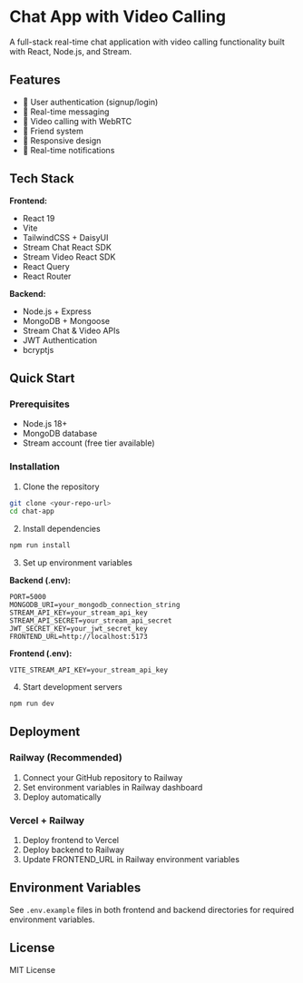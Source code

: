 # Chat App with Video Calling

A full-stack real-time chat application with video calling functionality built with React, Node.js, and Stream.

## Features

- 🔐 User authentication (signup/login)
- 💬 Real-time messaging
- 🎥 Video calling with WebRTC
- 👥 Friend system
- 📱 Responsive design
- 🔔 Real-time notifications

## Tech Stack

**Frontend:**
- React 19
- Vite
- TailwindCSS + DaisyUI
- Stream Chat React SDK
- Stream Video React SDK
- React Query
- React Router

**Backend:**
- Node.js + Express
- MongoDB + Mongoose
- Stream Chat & Video APIs
- JWT Authentication
- bcryptjs

## Quick Start

### Prerequisites
- Node.js 18+
- MongoDB database
- Stream account (free tier available)

### Installation

1. Clone the repository
```bash
git clone <your-repo-url>
cd chat-app
```

2. Install dependencies
```bash
npm run install
```

3. Set up environment variables

**Backend (.env):**
```env
PORT=5000
MONGODB_URI=your_mongodb_connection_string
STREAM_API_KEY=your_stream_api_key
STREAM_API_SECRET=your_stream_api_secret
JWT_SECRET_KEY=your_jwt_secret_key
FRONTEND_URL=http://localhost:5173
```

**Frontend (.env):**
```env
VITE_STREAM_API_KEY=your_stream_api_key
```

4. Start development servers
```bash
npm run dev
```

## Deployment

### Railway (Recommended)
1. Connect your GitHub repository to Railway
2. Set environment variables in Railway dashboard
3. Deploy automatically

### Vercel + Railway
1. Deploy frontend to Vercel
2. Deploy backend to Railway
3. Update FRONTEND_URL in Railway environment variables

## Environment Variables

See `.env.example` files in both frontend and backend directories for required environment variables.

## License

MIT License
